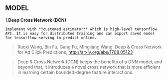 ## MODEL

1.**Deep Cross Network (DCN)**

    Implement with **customed estimator** which is high-level tensorflow API. It is easy for distributed training and can export saved model for tensorflow serving to predict online.

>Ruoxi Wang, Bin Fu, Gang Fu, Mingliang Wang, Deep & Cross Network for Ad Click Predictions, http://arxiv.org/abs/1708.05123

>Deep & Cross Network (DCN) keeps the benefits of a DNN model, and beyond that, it introduces a novel cross network that is more efficient in learning certain bounded-degree feature interactions.



